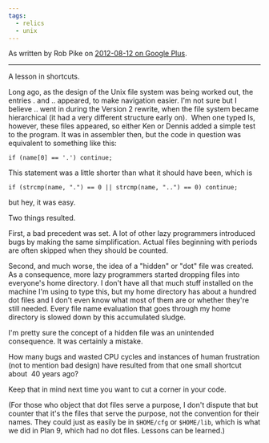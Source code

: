```yaml
---
tags:
  - relics
  - unix
---
```


As written by Rob Pike on [2012-08-12 on Google Plus](https://web.archive.org/web/20180827160401/https://plus.google.com/+RobPikeTheHuman/posts/R58WgWwN9jp).

---

A lesson in shortcuts.  
  
Long ago, as the design of the Unix file system was being worked out, the entries . and .. appeared, to make navigation easier. I'm not sure but I believe .. went in during the Version 2 rewrite, when the file system became hierarchical (it had a very different structure early on).  When one typed ls, however, these files appeared, so either Ken or Dennis added a simple test to the program. It was in assembler then, but the code in question was equivalent to something like this:

`if (name[0] == '.') continue;`

This statement was a little shorter than what it should have been, which is  

`if (strcmp(name, ".") == 0 || strcmp(name, "..") == 0) continue;`

but hey, it was easy.  
  
Two things resulted.  
  
First, a bad precedent was set. A lot of other lazy programmers introduced bugs by making the same simplification. Actual files beginning with periods are often skipped when they should be counted.  
  
Second, and much worse, the idea of a "hidden" or "dot" file was created. As a consequence, more lazy programmers started dropping files into everyone's home directory. I don't have all that much stuff installed on the machine I'm using to type this, but my home directory has about a hundred dot files and I don't even know what most of them are or whether they're still needed. Every file name evaluation that goes through my home directory is slowed down by this accumulated sludge.  
  
I'm pretty sure the concept of a hidden file was an unintended consequence. It was certainly a mistake.  
  
How many bugs and wasted CPU cycles and instances of human frustration (not to mention bad design) have resulted from that one small shortcut about  40 years ago?  
  
Keep that in mind next time you want to cut a corner in your code.  
  
(For those who object that dot files serve a purpose, I don't dispute that but counter that it's the files that serve the purpose, not the convention for their names. They could just as easily be in `$HOME/cfg` or `$HOME/lib`, which is what we did in Plan 9, which had no dot files. Lessons can be learned.)